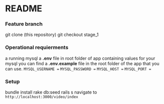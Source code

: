 # README

### Feature branch
git clone (this repository)
git checkout stage_1
### Operational requierments
a running mysql
a **.env** file in root folder of app containing values for your mysql
you can find a **.env.example** file in the root folder of the app that you can use.
  `MYSQL_USERNAME =` 
  `MYSQL_PASSWORD =` 
  `MYSQL_HOST =` 
  `MYSQL_PORT =` 
### Setup
bundle install
rake db:seed
rails s
navigate to `http://localhost:3000/video/index`